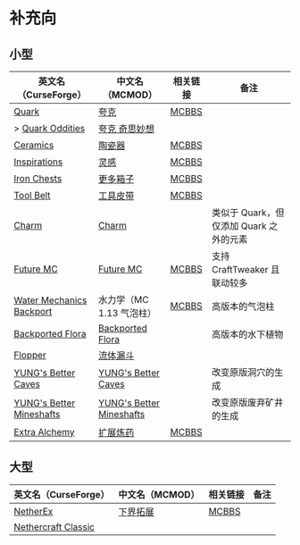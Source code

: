 # 补充向

## 小型

| 英文名（CurseForge）                                                                                     | 中文名（MCMOD）                                                  | 相关链接                                               | 备注                                    |
| -------------------------------------------------------------------------------------------------------- | ---------------------------------------------------------------- | ------------------------------------------------------ | --------------------------------------- |
| [Quark](https://www.curseforge.com/minecraft/mc-mods/quark)                                              | [夸克](https://www.mcmod.cn/class/527.html)                      | [MCBBS](https://www.mcbbs.net/thread-648145-1-1.html)  |                                         |
| > [Quark Oddities](https://www.curseforge.com/minecraft/mc-mods/quark-oddities)                          | [夸克 奇思妙想](https://www.mcmod.cn/class/1823.html)            |                                                        |                                         |
| [Ceramics](https://www.curseforge.com/minecraft/mc-mods/ceramics)                                        | [陶瓷器](https://www.mcmod.cn/class/1427.html)                   | [MCBBS](https://www.mcbbs.net/thread-686501-1-1.html)  |                                         |
| [Inspirations](https://www.curseforge.com/minecraft/mc-mods/inspirations)                                | [灵感](https://www.mcmod.cn/class/1122.html)                     | [MCBBS](https://www.mcbbs.net/thread-940567-1-1.html)  |                                         |
| [Iron Chests](https://www.curseforge.com/minecraft/mc-mods/iron-chests)                                  | [更多箱子](https://www.mcmod.cn/class/20.html)                   | [MCBBS](https://www.mcbbs.net/thread-372723-1-1.html)  |                                         |
| [Tool Belt](https://www.curseforge.com/minecraft/mc-mods/tool-belt)                                      | [工具皮带](https://www.mcmod.cn/class/2649.html)                 | [MCBBS](https://www.mcbbs.net/thread-677629-1-1.html)  |                                         |
| [Charm](https://www.curseforge.com/minecraft/mc-mods/charm)                                              | [Charm](https://www.mcmod.cn/class/2069.html)                    |                                                        | 类似于 Quark，但仅添加 Quark 之外的元素 |
| [Future MC](https://www.curseforge.com/minecraft/mc-mods/future-mc)                                      | [Future MC](https://www.mcmod.cn/class/1608.html)                | [MCBBS](https://www.mcbbs.net/thread-913598-1-1.html)  | 支持 CraftTweaker 且联动较多            |
| [Water Mechanics Backport](https://www.curseforge.com/minecraft/mc-mods/bubble-column-elevator-backport) | 水力学（MC 1.13 气泡柱）                                         | [MCBBS](https://www.mcbbs.net/thread-1055679-1-1.html) | 高版本的气泡柱                          |
| [Backported Flora](https://www.curseforge.com/minecraft/mc-mods/backported-flora)                        | [Backported Flora](https://www.mcmod.cn/class/2675.html)         |                                                        | 高版本的水下植物                        |
| [Flopper](https://www.curseforge.com/minecraft/mc-mods/flopper)                                          | [流体漏斗](https://www.mcmod.cn/class/2096.html)                 |                                                        |                                         |
| [YUNG's Better Caves](https://www.curseforge.com/minecraft/mc-mods/yungs-better-caves)                   | [YUNG's Better Caves](https://www.mcmod.cn/class/1981.html)      |                                                        | 改变原版洞穴的生成                      |
| [YUNG's Better Mineshafts](https://www.curseforge.com/minecraft/mc-mods/yungs-better-mineshafts-forge)   | [YUNG's Better Mineshafts](https://www.mcmod.cn/class/2788.html) |                                                        | 改变原版废弃矿井的生成                  |
| [Extra Alchemy](https://www.curseforge.com/minecraft/mc-mods/extra-alchemy) | [扩展炼药](https://www.mcmod.cn/class/2397.html) | [MCBBS](https://www.mcbbs.net/thread-871236-1-1.html) |      |

## 大型

| 英文名（CurseForge）                                                        | 中文名（MCMOD）                                  | 相关链接                                              | 备注 |
| --------------------------------------------------------------------------- | ------------------------------------------------ | ----------------------------------------------------- | ---- |
| [NetherEx](https://www.curseforge.com/minecraft/mc-mods/netherex)           | [下界拓展](https://www.mcmod.cn/class/942.html)  | [MCBBS](https://www.mcbbs.net/thread-918772-1-1.html) |      |
| [Nethercraft Classic](https://www.curseforge.com/minecraft/mc-mods/nethercraft-classic) |                                                  |                                                       |      |

